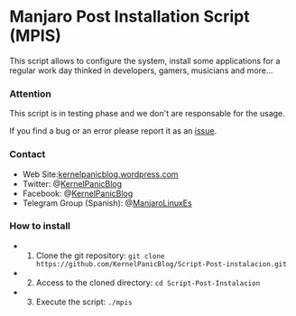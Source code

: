 # Manjaro Post Installation Script (MPIS)

This script allows to configure the system, install some applications for a regular work day thinked in developers, gamers, musicians and more...

### Attention

This script is in testing phase and we don't are responsable for the usage.

If you find a bug or an error please report it as an [issue](https://github.com/KernelPanicBlog/Script-Post-instalacion/issues/).

### Contact

- Web Site:[kernelpanicblog.wordpress.com](https://kernelpanicblog.wordpress.com/)
- Twitter: @[KernelPanicBlog](https://twitter.com/KernelPanicBlog)
- Facebook: @[KernelPanicBlog](https://www.facebook.com/pages/Kernel-Panic-Blog/)
- Telegram Group (Spanish):  @[ManjaroLinuxEs](https://telegram.me/manjarolinuxes)

### How to install
- 1) Clone the git repository: `git clone https://github.com/KernelPanicBlog/Script-Post-instalacion.git`
- 2) Access to the cloned directory:   `cd Script-Post-Instalacion`
- 3) Execute the script: `./mpis`
